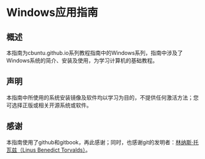 # Windows应用指南

## 概述
本指南为cbuntu.github.io系列教程指南中的Windows系列，指南中涉及了Windows系统的简介、安装及使用，为学习计算机的基础教程。

## 声明
本指南中所使用的系统安装镜像及软件均以学习为目的，不提供任何激活方法；您可选择正版或相关开源系统或软件。

## 感谢
本指南使用了github和gitbook，再此感谢；同时，也感谢git的发明者：[林纳斯·托瓦兹（Linus Benedict Torvalds）](https://baike.baidu.com/item/%E6%9E%97%E7%BA%B3%E6%96%AF%C2%B7%E6%89%98%E7%93%A6%E5%85%B9/2122821?fr=aladdin&fromid=400810&fromtitle=linus)。
